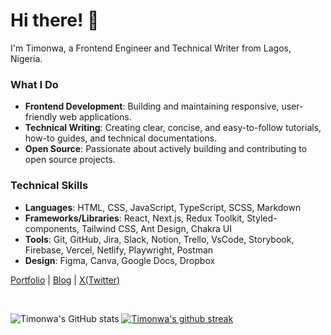 # Hi there! 👋

I'm Timonwa, a Frontend Engineer and Technical Writer from Lagos, Nigeria.

### What I Do
- **Frontend Development**: Building and maintaining responsive, user-friendly web applications.
- **Technical Writing**: Creating clear, concise, and easy-to-follow tutorials, how-to guides, and technical documentations.
- **Open Source**: Passionate about actively building and contributing to open source projects.

### Technical Skills
- **Languages**: HTML, CSS, JavaScript, TypeScript, SCSS, Markdown
- **Frameworks/Libraries**: React, Next.js, Redux Toolkit, Styled-components, Tailwind CSS, Ant Design, Chakra UI
- **Tools**: Git, GitHub, Jira, Slack, Notion, Trello, VsCode, Storybook, Firebase, Vercel, Netlify, Playwright, Postman
- **Design**: Figma, Canva, Google Docs, Dropbox

<a href="https://timonwa.com">Portfolio</a> | <a href="https://timonwa.com/blog">Blog</a> | <a href="https://www.twitter.com/timonwa_">X(Twitter)</a>

<br />

![Timonwa's GitHub stats](https://github-readme-stats.vercel.app/api?username=timonwa&show_icons=true&theme=dracula) [![Timonwa's github streak](https://github-readme-streak-stats.herokuapp.com/?user=timonwa&theme=dracula)](https://github.com/timonwa/github-readme-streak-stats)
